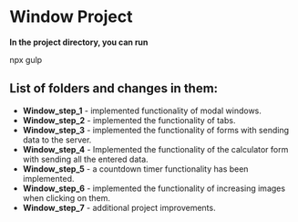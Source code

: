 # Window Project

**In the project directory, you can run**

npx gulp

## List of folders and changes in them:

* **Window_step_1** - implemented functionality of modal windows.
* **Window_step_2** - implemented the functionality of tabs.
* **Window_step_3** - implemented the functionality of forms with sending data to the server.
* **Window_step_4** - Implemented the functionality of the calculator form with sending all the entered data.
* **Window_step_5** - a countdown timer functionality has been implemented.
* **Window_step_6** - implemented the functionality of increasing images when clicking on them.
* **Window_step_7** - additional project improvements.